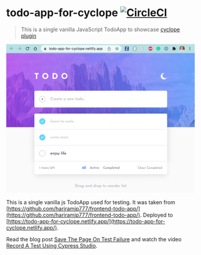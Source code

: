 # todo-app-for-cyclope [![CircleCI](https://circleci.com/gh/bahmutov/todo-app-for-cyclope/tree/main.svg?style=svg)](https://circleci.com/gh/bahmutov/todo-app-for-cyclope/tree/main)

> This is a single vanilla JavaScript TodoApp to showcase [cyclope plugin](https://github.com/bahmutov/cyclope)

![Deployed application](./images/deployed.png)

This is a single vanilla js TodoApp used for testing. It was taken from [https://github.com/hariramjp777/frontend-todo-app/](https://github.com/hariramjp777/frontend-todo-app/). Deployed to [https://todo-app-for-cyclope.netlify.app/](https://todo-app-for-cyclope.netlify.app/).

Read the blog post [Save The Page On Test Failure](https://glebbahmutov.com/blog/cyclope-intro/) and watch the video [Record A Test Using Cypress Studio](https://youtu.be/kBYtqsK-8Aw).
